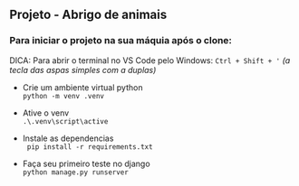 ## Projeto - Abrigo de animais

### Para iniciar o projeto na sua máquia após o clone:

DICA: Para abrir o terminal no VS Code pelo Windows: `Ctrl + Shift + '` *(a tecla das aspas simples com a duplas)*

* Crie um ambiente virtual python <br>
  `python -m venv .venv`

* Ative o venv <br>
  `.\.venv\script\active`

* Instale as dependencias <br>
  ` pip install -r requirements.txt`

* Faça seu primeiro teste no django <br>
`python manage.py runserver`
